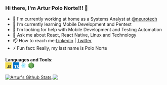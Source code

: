 ### Hi there, I'm Artur Polo Norte!!! 👋

- 🔭 I'm currently working at home as a Systems Analyst at [@neurotech](https://www.neurotech.com.br)
- 🌱 I’m currently learning Mobile Development and Pentest
- 🤔 I’m looking for help with Mobile Development and Testing Automation
- 💬 Ask me about React, React Native, Linux and Technology
- 📫 How to reach me:[Linkedin](https://www.linkedin.com/in/artur-polo-norte-59aa4318a/) | [Twitter](https://twitter.com/ArturPolo)
- ⚡ Fun fact: Really, my last name is Polo Norte 
<!--
### Hi there, I'm [Artur!](https://arturhvcpn.github.io)! 👋
- 👯 I’m looking to collaborate on 
-->

**Languages and Tools:**  
<code><img height="20" src="https://raw.githubusercontent.com/github/explore/80688e429a7d4ef2fca1e82350fe8e3517d3494d/topics/javascript/javascript.png"></code>
<code><img height="20" src="https://raw.githubusercontent.com/github/explore/80688e429a7d4ef2fca1e82350fe8e3517d3494d/topics/typescript/typescript.png"></code>
<code><img height="20" src="https://raw.githubusercontent.com/github/explore/80688e429a7d4ef2fca1e82350fe8e3517d3494d/topics/react/react.png"></code>
<code><img height="20" src="https://raw.githubusercontent.com/github/explore/80688e429a7d4ef2fca1e82350fe8e3517d3494d/topics/nodejs/nodejs.png"></code>   


<a href= "https://github.com/anuraghazra/github-readme-stats">
  <img align="center" src="https://github-readme-stats.vercel.app/api?username=arturhvcpn&&show_icons=true&title_color=f4ede8&icon_color=ff9000&text_color=f4ede8&bg_color=312e38" alt="Artur's Github Stats"/>
</a>
<a href= "https://github.com/anuraghazra/github-readme-stats">
  <img align="center" src ="https://github-readme-stats.vercel.app/api/top-langs/?username=arturhvcpn&layout=compact&theme=&title_color=f4ede8&icon_color=ff9000&text_color=f4ede8&bg_color=312e38" />
</a>
